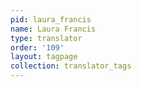 ```yaml
---
pid: laura_francis
name: Laura Francis
type: translator
order: '109'
layout: tagpage
collection: translator_tags
---
```

